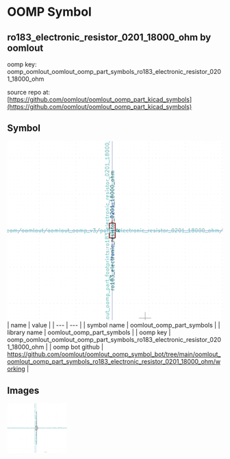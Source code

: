 # OOMP Symbol  
## ro183_electronic_resistor_0201_18000_ohm  by oomlout  
  
oomp key: oomp_oomlout_oomlout_oomp_part_symbols_ro183_electronic_resistor_0201_18000_ohm  
  
source repo at: [https://github.com/oomlout/oomlout_oomp_part_kicad_symbols](https://github.com/oomlout/oomlout_oomp_part_kicad_symbols)  
## Symbol  
  
[![working.png](working_600.png)](working.png)  
| name | value | 
| --- | --- | 
| symbol name | oomlout_oomp_part_symbols | 
| library name | oomlout_oomp_part_symbols | 
| oomp key | oomp_oomlout_oomlout_oomp_part_symbols_ro183_electronic_resistor_0201_18000_ohm | 
| oomp bot github | https://github.com/oomlout/oomlout_oomp_symbol_bot/tree/main/oomlout_oomlout_oomp_part_symbols_ro183_electronic_resistor_0201_18000_ohm/working | 
## Images  
  
[![working.png](working_140.png)](working.png)  
